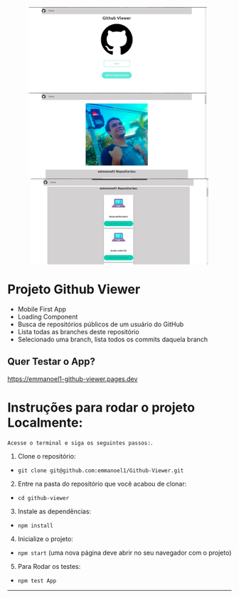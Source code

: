 <p align="center">
<img align="center" src="./login.png" alt="emmanoel1" width="400"/>
&nbsp;
<img align="center" src="./profile-img.png" alt="emmanoel1" width="400"/>
&nbsp;
<img align="center" src="./projects.png" alt="emmanoel1" width="400"/>
</p>

# Projeto Github Viewer
* Mobile First App
* Loading Component
* Busca de repositórios públicos de um usuário do GitHub
* Lista todas as branches deste repositório
* Selecionado uma branch, lista todos os commits daquela branch

## Quer Testar o App?
https://emmanoel1-github-viewer.pages.dev

# Instruções para rodar o projeto Localmente:

`Acesse o terminal e siga os seguintes passos:`.

1. Clone o repositório:

  * `git clone git@github.com:emmanoel1/Github-Viewer.git`
  
2. Entre na pasta do repositório que você acabou de clonar:

  * `cd github-viewer`

3. Instale as dependências:

  * `npm install`

4. Inicialize o projeto:

  * `npm start` (uma nova página deve abrir no seu navegador com o projeto)

5. Para Rodar os testes:

  * `npm test App`

---

